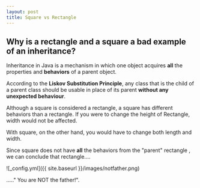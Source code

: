 ```yaml
---
layout: post
title: Square vs Rectangle 
---
```


##  Why is a rectangle and a square a bad example of an inheritance?  

Inheritance in Java is a mechanism in which one object acquires **all** the properties and **behaviors** of a parent object. 

According to the __Liskov Substitution Principle__, any class that is the child of a parent class should be usable in place of its parent __without any unexpected behaviour__.
  
Although a square is considered a rectangle, a square has different behaviors than a rectangle. 
If you were to change the height of Rectangle, width would not be affected.  
  
With square, on the other hand, you would have to change both length and width.


Since square does not have **all** the behaviors from the "parent" rectangle ,  
we can conclude that rectangle.... 
   
![_config.yml]({{ site.baseurl }}/images/notfather.png)  

....." You are NOT the father!". 



